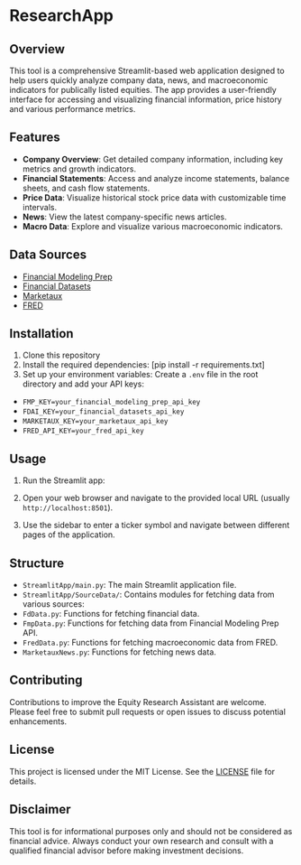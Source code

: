 # ResearchApp

## Overview

This tool is a comprehensive Streamlit-based web application designed to help users quickly analyze company data, news, and macroeconomic indicators for publically listed equities. The app provides a user-friendly interface for accessing and visualizing financial information, price history and various performance metrics.

## Features

- **Company Overview**: Get detailed company information, including key metrics and growth indicators.
- **Financial Statements**: Access and analyze income statements, balance sheets, and cash flow statements.
- **Price Data**: Visualize historical stock price data with customizable time intervals.
- **News**: View the latest company-specific news articles.
- **Macro Data**: Explore and visualize various macroeconomic indicators.

## Data Sources
- [Financial Modeling Prep](https://site.financialmodelingprep.com/)
- [Financial Datasets](https://www.financialdatasets.ai/)
- [Marketaux](https://www.marketaux.com/)
- [FRED](https://fred.stlouisfed.org/docs/api/fred/)


## Installation

1. Clone this repository
2. Install the required dependencies: [pip install -r requirements.txt]
3. Set up your environment variables:
Create a `.env` file in the root directory and add your API keys:
- `FMP_KEY=your_financial_modeling_prep_api_key`
- `FDAI_KEY=your_financial_datasets_api_key`
- `MARKETAUX_KEY=your_marketaux_api_key`
- `FRED_API_KEY=your_fred_api_key`


## Usage

1. Run the Streamlit app:

2. Open your web browser and navigate to the provided local URL (usually `http://localhost:8501`).

3. Use the sidebar to enter a ticker symbol and navigate between different pages of the application.

## Structure

- `StreamlitApp/main.py`: The main Streamlit application file.
- `StreamlitApp/SourceData/`: Contains modules for fetching data from various sources:
- `FdData.py`: Functions for fetching financial data.
- `FmpData.py`: Functions for fetching data from Financial Modeling Prep API.
- `FredData.py`: Functions for fetching macroeconomic data from FRED.
- `MarketauxNews.py`: Functions for fetching news data.

## Contributing

Contributions to improve the Equity Research Assistant are welcome. Please feel free to submit pull requests or open issues to discuss potential enhancements.

## License

This project is licensed under the MIT License. See the [LICENSE](LICENSE) file for details.

## Disclaimer

This tool is for informational purposes only and should not be considered as financial advice. Always conduct your own research and consult with a qualified financial advisor before making investment decisions.
